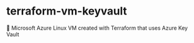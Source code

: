 # terraform-vm-keyvault
🐧  Microsoft Azure Linux VM created with Terraform that uses Azure Key Vault

